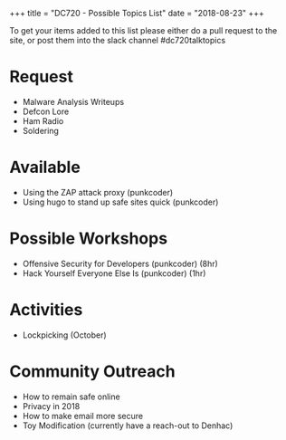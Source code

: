 +++
title = "DC720 - Possible Topics List"
date = "2018-08-23"
+++

To get your items added to this list please either do a pull request to the site, or post them into the slack channel #dc720talktopics

# Request

* Malware Analysis Writeups
* Defcon Lore
* Ham Radio
* Soldering

# Available

* Using the ZAP attack proxy (punkcoder)
* Using hugo to stand up safe sites quick (punkcoder)

# Possible Workshops

* Offensive Security for Developers (punkcoder) (8hr)
* Hack Yourself Everyone Else Is (punkcoder) (1hr)

# Activities

* Lockpicking (October)

# Community Outreach

* How to remain safe online
* Privacy in 2018
* How to make email more secure
* Toy Modification (currently have a reach-out to Denhac)
